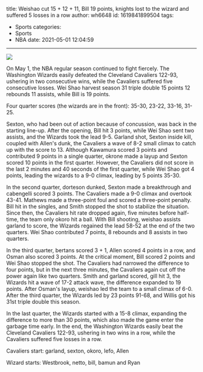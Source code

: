 title: Weishao cut 15 + 12 + 11, Bill 19 points, knights lost to the wizard and suffered 5 losses in a row
author: wh6648
id: 1619841899504
tags: 
- Sports
categories: 
- Sports
- NBA
date: 2021-05-01 12:04:59
---
![](https://p1.itc.cn/q_70/images01/20210501/22e4884136e040be881854186a3a3ae3.jpeg)


On May 1, the NBA regular season continued to fight fiercely. The Washington Wizards easily defeated the Cleveland Cavaliers 122-93, ushering in two consecutive wins, while the Cavaliers suffered five consecutive losses. Wei Shao harvest season 31 triple double 15 points 12 rebounds 11 assists, while Bill is 19 points.

Four quarter scores (the wizards are in the front): 35-30, 23-22, 33-16, 31-25.

Sexton, who had been out of action because of concussion, was back in the starting line-up. After the opening, Bill hit 3 points, while Wei Shao sent two assists, and the Wizards took the lead 9-5. Garland shot, Sexton inside kill, coupled with Allen's dunk, the Cavaliers a wave of 8-2 small climax to catch up with the score to 13. Although Kawamura scored 3 points and contributed 9 points in a single quarter, okrone made a layup and Sexton scored 10 points in the first quarter. However, the Cavaliers did not score in the last 2 minutes and 40 seconds of the first quarter, while Wei Shao got 4 points, leading the wizards to a 9-0 climax, leading by 5 points 35-30.

In the second quarter, dorteson dunked, Sexton made a breakthrough and cabengelli scored 3 points. The Cavaliers made a 9-0 climax and overtook 43-41. Mathews made a three-point foul and scored a three-point penalty. Bill hit in the singles, and Smith stopped the shot to stabilize the situation. Since then, the Cavaliers hit rate dropped again, five minutes before half-time, the team only okoro hit a ball. With Bill shooting, weishao assists garland to score, the Wizards regained the lead 58-52 at the end of the two quarters. Wei Shao contributed 7 points, 8 rebounds and 8 assists in two quarters.

In the third quarter, bertans scored 3 + 1, Allen scored 4 points in a row, and Osman also scored 3 points. At the critical moment, Bill scored 2 points and Wei Shao stopped the shot. The Cavaliers had narrowed the difference to four points, but in the next three minutes, the Cavaliers again cut off the power again like two quarters. Smith and garland scored, gill hit 3, the Wizards hit a wave of 17-2 attack wave, the difference expanded to 19 points. After Osman's layup, weishao led the team to a small climax of 6-0. After the third quarter, the Wizards led by 23 points 91-68, and Willis got his 31st triple double this season.

In the last quarter, the Wizards started with a 15-8 climax, expanding the difference to more than 30 points, which also made the game enter the garbage time early. In the end, the Washington Wizards easily beat the Cleveland Cavaliers 122-93, ushering in two wins in a row, while the Cavaliers suffered five losses in a row.

Cavaliers start: garland, sexton, okoro, lefo, Allen

Wizard starts: Westbrook, netto, bill, bamun and Ryan

